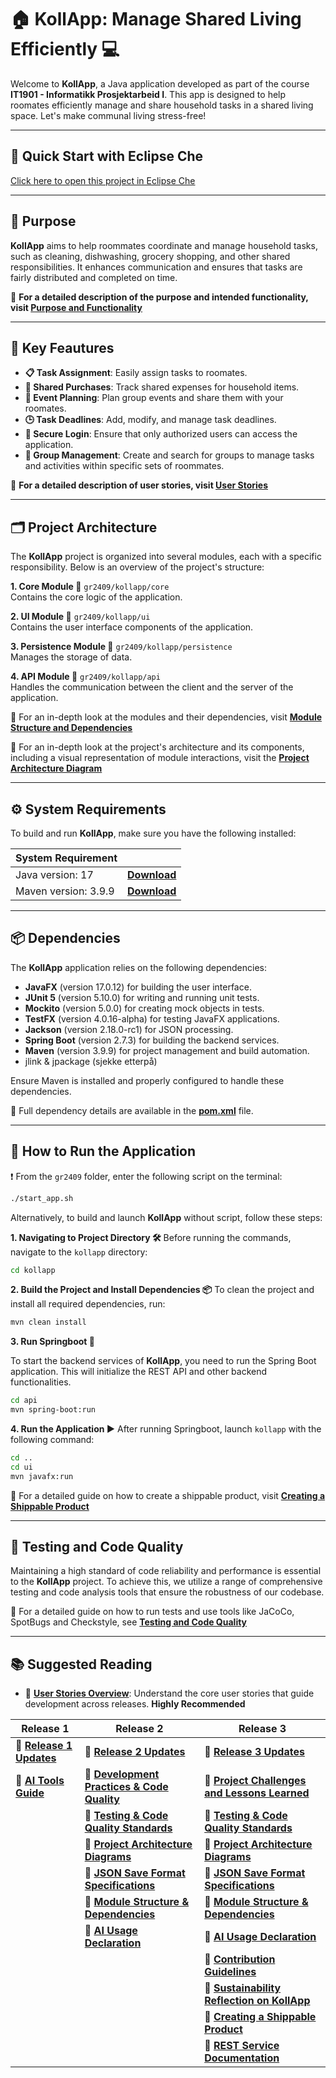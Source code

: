 # **🏠 KollApp: Manage Shared Living Efficiently 💻**

Welcome to **KollApp**, a Java application developed as part of the course **IT1901 - Informatikk Prosjektarbeid I**. This app is designed to help roomates efficiently manage and share household tasks in a shared living space. Let's make communal living stress-free!

---

## **🚀 Quick Start with Eclipse Che**

[Click here to open this project in Eclipse Che](https://che.stud.ntnu.no/#https://gitlab.stud.idi.ntnu.no/it1901/groups-2024/gr2409/gr2409?new)

---

## **🎯 Purpose**

**KollApp** aims to help roommates coordinate and manage household tasks, such as cleaning, dishwashing, grocery shopping, and other shared responsibilities. It enhances communication and ensures that tasks are fairly distributed and completed on time.

📖 **For a detailed description of the purpose and intended functionality, visit [Purpose and Functionality](docs/purpose.md)**

---

## **🔑 Key Feautures**

- **📋 Task Assignment**: Easily assign tasks to roomates.
- **🛒 Shared Purchases**: Track shared expenses for household items.
- **📅 Event Planning**: Plan group events and share them with your roomates.
- **🕒 Task Deadlines**: Add, modify, and manage task deadlines.
- **🔐 Secure Login**: Ensure that only authorized users can access the application.
- **👥 Group Management**: Create and search for groups to manage tasks and activities within specific sets of roommates.

📖 **For a detailed description of user stories, visit [User Stories](docs/user_stories.md)**

---

## **🗂️ Project Architecture**

The **KollApp** project is organized into several modules, each with a specific responsibility. Below is an overview of the project's structure:

**1. Core Module 📂**
  `gr2409/kollapp/core`  
  Contains the core logic of the application.

**2. UI Module 📂**
  `gr2409/kollapp/ui`  
  Contains the user interface components of the application.

**3. Persistence Module 📂**
  `gr2409/kollapp/persistence`  
  Manages the storage of data.

**4. API Module 📂**
  `gr2409/kollapp/api`  
  Handles the communication between the client and the server of the application.

📖 For an in-depth look at the modules and their dependencies, visit **[Module Structure and Dependencies](docs/release3/module_structure_and_dependencies.md)**

📖 For an in-depth look at the project's architecture and its components, including a visual representation of module interactions, visit the **[Project Architecture Diagram](/docs/release3/architecture_diagrams.md)**

---

## **⚙️ System Requirements**

To build and run **KollApp**, make sure you have the following installed:

| System Requirement   |                                                                                                  |
|----------------------|--------------------------------------------------------------------------------------------------|
| Java version: 17     | **[ Download ]( https://www.oracle.com/java/technologies/javase/jdk17-archive-downloads.html )** |
| Maven version: 3.9.9 | **[ Download ]( https://maven.apache.org/download.cgi )**                                        |

---

## **📦 Dependencies**

The **KollApp** application relies on the following dependencies:

- **JavaFX** (version 17.0.12) for building the user interface.
- **JUnit 5** (version 5.10.0) for writing and running unit tests.
- **Mockito** (version 5.0.0) for creating mock objects in tests.
- **TestFX** (version 4.0.16-alpha) for testing JavaFX applications.
- **Jackson** (version 2.18.0-rc1) for JSON processing.
- **Spring Boot** (version 2.7.3) for building the backend services.
- **Maven** (version 3.9.9) for project management and build automation.
- jlink & jpackage (sjekke etterpå)

Ensure Maven is installed and properly configured to handle these dependencies.

📖 Full dependency details are available in the **[pom.xml](kollapp/pom.xml)** file.

---

## **🚀 How to Run the Application**
  
❗️ From the `gr2409` folder, enter the following script on the terminal:

```sh
./start_app.sh
```

Alternatively, to build and launch **KollApp** without script, follow these steps:

**1. Navigating to Project Directory 🛠️**
  Before running the commands, navigate to the `kollapp` directory:

   ```sh
   cd kollapp
   ```

**2. Build the Project and Install Dependencies 📦**
  To clean the project and install all required dependencies, run:

   ```sh
   mvn clean install
   ```

**3. Run Springboot 🌱**

  To start the backend services of **KollApp**, you need to run the Spring Boot application. This will initialize the REST API and other backend functionalities.

  ```sh
  cd api
  mvn spring-boot:run
  ```

**4. Run the Application ▶️**
  After running Springboot, launch `kollapp` with the following command:

   ```sh
   cd ..
   cd ui
   mvn javafx:run
   ```

 📖 For a detailed guide on how to create a shippable product, visit **[Creating a Shippable Product](docs/release3/create_shippable_product.md)**

  ---

## **🧪 Testing and Code Quality**

Maintaining a high standard of code reliability and performance is essential to the  **KollApp** project. To achieve this, we utilize a range of comprehensive testing and code analysis tools that ensure the robustness of our codebase.

📖 For a detailed guide on how to run tests and use tools like JaCoCo, SpotBugs and Checkstyle, see **[Testing and Code Quality](docs/release2/testing_and_code_quality.md)**

---

## 📚 Suggested Reading

- 📖 **[User Stories Overview](/docs/user_stories.md)**: Understand the core user stories that guide development across releases. **Highly Recommended**

| **Release 1** | **Release 2** | **Release 3** |
|----------------------------------|----------------------------------------------------------------------------------------------------------|-----------------------------------------------------------------------------------------------|
| 📖 **[Release 1 Updates](docs/release1/release1_updates.md)** | 📖 **[Release 2 Updates](docs/release2/release2_updates.md)** | 📖 **[Release 3 Updates](/docs/release3/release3_updates.md)** |
| 📖 **[AI Tools Guide](docs/release1/ai-tools.md)** | 📖 **[Development Practices & Code Quality](/docs/release2/development_practices_and_code_quality.md)** | 📖 **[Project Challenges and Lessons Learned](docs/release3/challenges.md)** |
|  | 📖 **[Testing & Code Quality Standards](docs/release2/testing_and_code_quality.md)** | 📖 **[Testing & Code Quality Standards](docs/release3/testing_and_code_quality.md)** |
|  | 📖 **[Project Architecture Diagrams](docs/release2/architecture_diagrams.md)** | 📖 **[Project Architecture Diagrams](docs/release3/architecture_diagrams.md)** |
|  | 📖 **[JSON Save Format Specifications](/docs/release2/json_format.md)** | 📖 **[JSON Save Format Specifications](docs/release3/json_format.md)** |
|  | 📖 **[Module Structure & Dependencies](docs/release2/module_structure_and_dependencies.md)** | 📖 **[Module Structure & Dependencies](docs/release3/module_structure_and_dependencies.md)** |
|  | 📖 **[AI Usage Declaration](docs/release2/ai_declaration.md)** | 📖 **[AI Usage Declaration](docs/release3/ai_declaration.md)** |
|  |  | 📖 **[Contribution Guidelines](docs/release3/contribution.md)** |
|  |  | 📖 **[Sustainability Reflection on KollApp](docs/release3/sustainability.md)** |
|  |  | 📖 **[Creating a Shippable Product](docs/release3/create_shippable_product.md)** |
|  |  | 📖 **[REST Service Documentation](docs/release3/rest_service.md)** |
